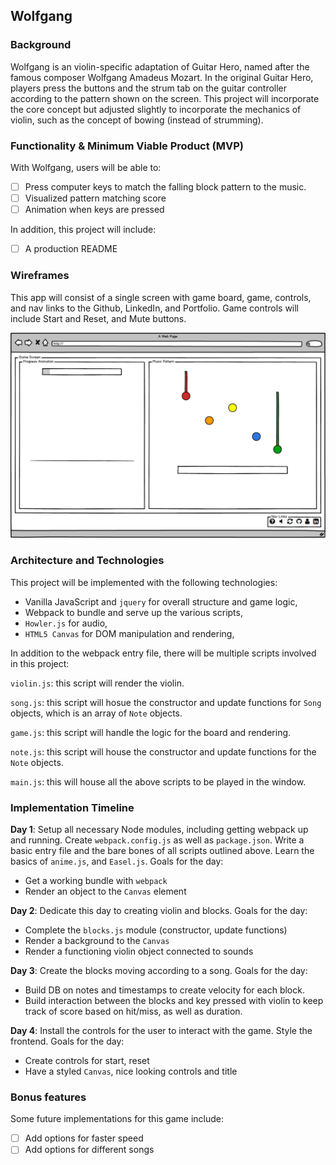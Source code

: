 ## Wolfgang

### Background

Wolfgang is an violin-specific adaptation of Guitar Hero, named after the famous composer Wolfgang Amadeus Mozart. In the original Guitar Hero, players press the buttons and the strum tab on the guitar controller according to the pattern shown on the screen. This project will incorporate the core concept but adjusted slightly to incorporate the mechanics of violin, such as the concept of bowing (instead of strumming).

### Functionality & Minimum Viable Product (MVP)

With Wolfgang, users will be able to:

- [ ] Press computer keys to match the falling block pattern to the music.
- [ ] Visualized pattern matching score
- [ ] Animation when keys are pressed

In addition, this project will include:

- [ ] A production README

### Wireframes

This app will consist of a single screen with game board, game, controls, and nav links to the Github, LinkedIn, and Portfolio.
Game controls will include Start and Reset, and Mute buttons.

![wireframes](wireframes/wolfgang-main.png)

### Architecture and Technologies

This project will be implemented with the following technologies:

- Vanilla JavaScript and `jquery` for overall structure and game logic,
- Webpack to bundle and serve up the various scripts,
- `Howler.js` for audio,
- `HTML5 Canvas` for DOM manipulation and rendering,

In addition to the webpack entry file, there will be multiple scripts involved in this project:

`violin.js`: this script will render the violin.

`song.js`: this script will hosue the constructor and update functions for `Song` objects, which is an array of `Note` objects.

`game.js`: this script will handle the logic for the board and rendering.

`note.js`: this script will house the constructor and update functions for the `Note` objects.

`main.js`: this will house all the above scripts to be played in the window.

### Implementation Timeline

**Day 1**: Setup all necessary Node modules, including getting webpack up and running.  Create `webpack.config.js` as well as `package.json`.  Write a basic entry file and the bare bones of all scripts outlined above.  Learn the basics of `anime.js`, and `Easel.js`.  Goals for the day:

- Get a working bundle with `webpack`
- Render an object to the `Canvas` element

**Day 2**: Dedicate this day to creating violin and blocks. Goals for the day:

- Complete the `blocks.js` module (constructor, update functions)
- Render a background to the `Canvas`
- Render a functioning violin object connected to sounds

**Day 3**: Create the blocks moving according to a song. Goals for the day:

- Build DB on notes and timestamps to create velocity for each block.
- Build interaction between the blocks and key pressed with violin to keep track of score based on hit/miss, as well as duration.

**Day 4**: Install the controls for the user to interact with the game.  Style the frontend. Goals for the day:

- Create controls for start, reset
- Have a styled `Canvas`, nice looking controls and title

### Bonus features

Some future implementations for this game include:

- [ ] Add options for faster speed
- [ ] Add options for different songs
